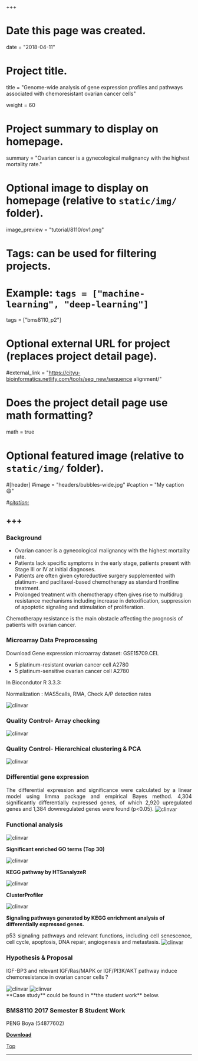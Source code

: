 +++
# Date this page was created.
date = "2018-04-11"

# Project title.
title = "Genome-wide analysis of gene expression profiles and pathways associated with chemoresistant ovarian cancer cells"

weight = 60
# Project summary to display on homepage.
summary = "Ovarian cancer is a gynecological malignancy with the highest mortality rate."

# Optional image to display on homepage (relative to `static/img/` folder).
image_preview = "tutorial/8110/ov1.png"

# Tags: can be used for filtering projects.
# Example: `tags = ["machine-learning", "deep-learning"]`
tags = ["bms8110_p2"]

# Optional external URL for project (replaces project detail page).
#external_link = "https://cityu-bioinformatics.netlify.com/tools/seq_new/sequence alignment/"


# Does the project detail page use math formatting?
math = true

# Optional featured image (relative to `static/img/` folder).
#[header]
#image = "headers/bubbles-wide.jpg"
#caption = "My caption :smile:"

#*[citation:](http://www.sequence-alignment.com/)*

+++
---

### Background

* Ovarian cancer is a gynecological malignancy with the highest mortality rate.
* Patients lack specific symptoms in the early stage, patients present with Stage III or IV at  initial diagnoses.
* Patients are often given cytoreductive surgery supplemented with platinum- and paclitaxel-based chemotherapy as standard frontline treatment.
* Prolonged treatment with chemotherapy often gives rise to multidrug resistance mechanisms including increase in detoxification, suppression of apoptotic signaling and stimulation of proliferation.

Chemotherapy resistance is the main obstacle affecting the prognosis of patients with ovarian cancer. 

### Microarray Data Preprocessing

Download Gene expression microarray dataset: GSE15709.CEL

* 5 platinum-resistant ovarian cancer cell A2780
* 5 platinum-sensitive ovarian cancer cell A2780

In Biocondutor R 3.3.3:

Normalization : MAS5calls, RMA, Check A/P detection rates

<img src="/img/tutorial/8110/ov2.png" alt="clinvar" align="center">

### Quality Control- Array checking

<img src="/img/tutorial/8110/ov3.png" alt="clinvar" align="center">

### Quality Control- Hierarchical clustering & PCA 

<img src="/img/tutorial/8110/ov4.png" alt="clinvar" align="center">

### Differential gene expression

<p align="justify">The differential expression and significance were calculated by a linear model using limma package and empirical Bayes method. 4,304 significantly differentially expressed genes, of which 2,920 upregulated genes and 1,384 downregulated genes were found (p<0.05). 

<img src="/img/tutorial/8110/ov5.png" alt="clinvar" align="center">

### Functional analysis

<img src="/img/tutorial/8110/ov6.png" alt="clinvar" align="center">

**Significant enriched GO terms (Top 30)** 

<img src="/img/tutorial/8110/ov7.png" alt="clinvar" align="center">

**KEGG pathway by HTSanalyzeR**

<img src="/img/tutorial/8110/ov8.png" alt="clinvar" align="center">

**ClusterProfiler**

<img src="/img/tutorial/8110/ov9.png" alt="clinvar" align="center">

**Signaling pathways generated by KEGG enrichment analysis of differentially expressed genes.**

<p align="justify">p53 signaling pathways and relevant functions, including cell senescence, cell cycle, apoptosis, DNA repair, angiogenesis and metastasis.

<img src="/img/tutorial/8110/ov10.png" alt="clinvar" align="center">

### Hypothesis & Proposal

IGF-BP3 and relevant IGF/Ras/MAPK or IGF/PI3K/AKT pathway induce chemoresistance in ovarian cancer cells ?

<img src="/img/tutorial/8110/ov1.png" alt="clinvar" align="center">

<img src="/img/tutorial/8110/ov11.png" alt="clinvar" align="center">

<br>
**Case study** could be found in **the student work** below.

### BMS8110 2017 Semester B Student Work

PENG Boya (54877602)


[**Download**](https://drive.google.com/file/d/1qf8Q-Kj-gQv3YR4GX0Nc00eNCM5CbbSM/view?usp=sharing)

[<i class="fa fa-hand-o-up fa-1x "></i>Top](#top)

---